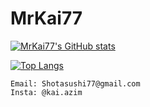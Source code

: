 # MrKai77

[![MrKai77's GitHub stats](https://github-readme-stats.vercel.app/api?username=MrKai77&show_icons=true&theme=onedark)](https://github.com/anuraghazra/github-readme-stats)

[![Top Langs](https://github-readme-stats.vercel.app/api/top-langs/?username=MrKai77&layout=compact&show_icons=true&theme=onedark)](https://github.com/anuraghazra/github-readme-stats)

```
Email: Shotasushi77@gmail.com  
Insta: @kai.azim
```
